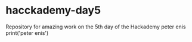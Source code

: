 # hacckademy-day5
Repository for amazing work on the 5th day of the Hackademy
peter enis
print('peter enis')
